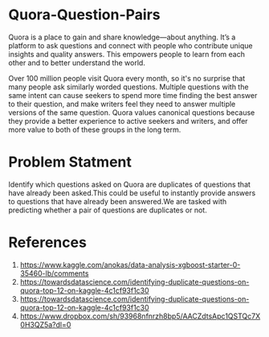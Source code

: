 # Quora-Question-Pairs

Quora is a place to gain and share knowledge—about anything. It’s a platform to ask questions and connect with people who contribute unique insights and quality answers. This empowers people to learn from each other and to better understand the world.

Over 100 million people visit Quora every month, so it's no surprise that many people ask similarly worded questions. Multiple questions with the same intent can cause seekers to spend more time finding the best answer to their question, and make writers feel they need to answer multiple versions of the same question. Quora values canonical questions because they provide a better experience to active seekers and writers, and offer more value to both of these groups in the long term.


# Problem Statment 
Identify which questions asked on Quora are duplicates of questions that have already been asked.This could be useful to instantly provide answers to questions that have already been answered.We are tasked with predicting whether a pair of questions are duplicates or not.

# References
1) https://www.kaggle.com/anokas/data-analysis-xgboost-starter-0-35460-lb/comments
2) https://towardsdatascience.com/identifying-duplicate-questions-on-quora-top-12-on-kaggle-4c1cf93f1c30
3) https://towardsdatascience.com/identifying-duplicate-questions-on-quora-top-12-on-kaggle-4c1cf93f1c30
4) https://www.dropbox.com/sh/93968nfnrzh8bp5/AACZdtsApc1QSTQc7X0H3QZ5a?dl=0
